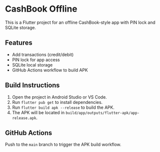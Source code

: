 
# CashBook Offline

This is a Flutter project for an offline CashBook-style app with PIN lock and SQLite storage.

## Features

- Add transactions (credit/debit)
- PIN lock for app access
- SQLite local storage
- GitHub Actions workflow to build APK

## Build Instructions

1. Open the project in Android Studio or VS Code.
2. Run `flutter pub get` to install dependencies.
3. Run `flutter build apk --release` to build the APK.
4. The APK will be located in `build/app/outputs/flutter-apk/app-release.apk`.

## GitHub Actions

Push to the `main` branch to trigger the APK build workflow.
